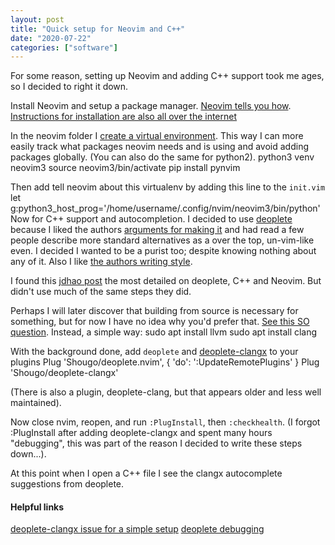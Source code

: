 ```yaml
---
layout: post
title: "Quick setup for Neovim and C++"
date: "2020-07-22"
categories: ["software"]
---
```

For some reason, setting up Neovim and adding C++ support took me ages, so I decided to right it down.

Install Neovim and setup a package manager. [Neovim tells you how](https://github.com/neovim/neovim/wiki/Installing-Neovim#ubuntu). [Instructions for installation are also all over the internet](https://medium.com/better-programming/setting-up-neovim-for-web-development-in-2020-d800de3efacd)

In the neovim folder I [create a virtual environment](https://docs.python.org/3/library/venv.html). This way I can more easily track what packages neovim needs and is using and avoid adding packages globally. (You can also do the same for python2).
    python3 venv neovim3
    source neovim3/bin/activate
    pip install pynvim

Then add tell neovim about this virtualenv by adding this line to the `init.vim`
    let g:python3_host_prog='/home/username/.config/nvim/neovim3/bin/python'
Now for C++ support and autocompletion. I decided to use [deoplete](https://github.com/Shougo/deoplete/) because I liked the authors [arguments for making it](https://github.com/Shougo/deoplete.nvim/blob/master/doc/deoplete.txt#L1990) and had read a few people describe more standard alternatives as a over the top, un-vim-like even. I decided I wanted to be a purist too; despite knowing nothing about any of it. Also I like [the authors writing style](https://github.com/Shougo/deoplete.nvim/blob/master/doc/deoplete.txt#L1973).

I found this [jdhao post](https://jdhao.github.io/2020/04/19/nvim_cpp_and_c_completion/) the most detailed on deoplete, C++ and Neovim. But didn't use much of the same steps they did.

Perhaps I will later discover that building from source is necessary for something, but for now I have no idea why you'd prefer that. [See this SO question](https://stackoverflow.com/a/33573422/6859185). Instead, a simple way:
    sudo apt install llvm
    sudo apt install clang

With the background done, add `deoplete` and [deoplete-clangx](https://github.com/Shougo/deoplete-clangx) to your plugins
      Plug 'Shougo/deoplete.nvim', { 'do': ':UpdateRemotePlugins' }
      Plug 'Shougo/deoplete-clangx'

(There is also a plugin, deoplete-clang, but that appears older and less well maintained).

Now close nvim, reopen, and run `:PlugInstall`, then `:checkhealth`. (I forgot :PlugInstall after adding deoplete-clangx and spent many hours "debugging", this was part of the reason I decided to write these steps down...).

At this point when I open a C++ file I see the clangx autocomplete suggestions from deoplete. 

#### Helpful links
[deoplete-clangx issue for a simple setup](https://github.com/Shougo/deoplete-clangx/issues/8)
[deoplete debugging](https://github.com/Shougo/deoplete.nvim/blob/master/doc/deoplete.txt#L1543)
